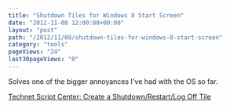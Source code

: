 ```yaml
---
title: "Shutdown Tiles for Windows 8 Start Screen"
date: "2012-11-08 12:00:00+00:00"
layout: "post"
path: "/2012/11/08/shutdown-tiles-for-windows-8-start-screen"
category: "tools"
pageViews: "24"
last30pageViews: "0"
---
```


Solves one of the bigger annoyances I've had with the OS so far.

[Technet Script Center: Create a Shutdown/Restart/Log Off Tile](http://gallery.technet.microsoft.com/scriptcenter/Create-a-ShutdownRestartLog-37c8111d)

